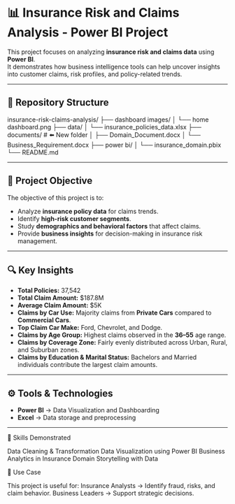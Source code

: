 # 📊 Insurance Risk and Claims Analysis - Power BI Project

This project focuses on analyzing **insurance risk and claims data** using **Power BI**.  
It demonstrates how business intelligence tools can help uncover insights into customer claims, risk profiles, and policy-related trends.

---

## 📁 Repository Structure


insurance-risk-claims-analysis/
├── dashboard images/
│   └── home dashboard.png
├── data/
│   └── insurance_policies_data.xlsx
├── documents/                     # ⬅️ New folder
│   ├── Domain_Document.docx
│   └── Business_Requirement.docx
├── power bi/
│   └── insurance_domain.pbix
└── README.md



---

## 🎯 Project Objective
The objective of this project is to:
- Analyze **insurance policy data** for claims trends.
- Identify **high-risk customer segments**.
- Study **demographics and behavioral factors** that affect claims.
- Provide **business insights** for decision-making in insurance risk management.

---

## 🔍 Key Insights
- **Total Policies:** 37,542  
- **Total Claim Amount:** $187.8M  
- **Average Claim Amount:** $5K  
- **Claims by Car Use:** Majority claims from **Private Cars** compared to **Commercial Cars**.  
- **Top Claim Car Make:** Ford, Chevrolet, and Dodge.  
- **Claims by Age Group:** Highest claims observed in the **36–55** age range.  
- **Claims by Coverage Zone:** Fairly evenly distributed across Urban, Rural, and Suburban zones.  
- **Claims by Education & Marital Status:** Bachelors and Married individuals contribute the largest claim amounts.

---

## ⚙️ Tools & Technologies
- **Power BI** → Data Visualization and Dashboarding  
- **Excel** → Data storage and preprocessing  

---


🚀 Skills Demonstrated

Data Cleaning & Transformation
Data Visualization using Power BI
Business Analytics in Insurance Domain
Storytelling with Data


📌 Use Case

This project is useful for:
Insurance Analysts → Identify fraud, risks, and claim behavior.
Business Leaders → Support strategic decisions.
 
